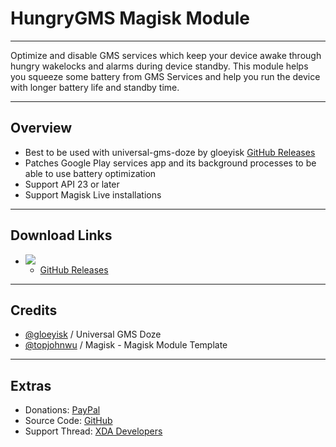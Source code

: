 # HungryGMS Magisk Module
---
Optimize and disable GMS services which keep your device awake through hungry wakelocks and alarms during device standby.
This module helps you squeeze some battery from GMS Services and help you run the device with longer battery life and standby time.

---
## Overview
- Best to be used with universal-gms-doze by gloeyisk [GitHub Releases](https://m)
- Patches Google Play services app and its background processes to be able to use battery optimization
- Support API 23 or later
- Support Magisk Live installations

---
## Download Links
- <img src="https://img.shields.io/badge/status:-available-green" />

  - [GitHub Releases](https://github.com/varunpilankar/magisk-module-hungryGMS/releases/tag/v1.0)

---
## Credits
- [@gloeyisk](https://github.com/gloeyisk) / Universal GMS Doze
- [@topjohnwu](https://github.com/topjohnwu) / Magisk - Magisk Module Template

---
## Extras
- Donations: [PayPal](https://paypal.me/inpilankar)
- Source Code: [GitHub](https://github.com/varunpilankar/magisk-module-hungryGMS)
- Support Thread: [XDA Developers](https://forum.xda-developers.com/apps/magisk/magisk-module-hungryGMS)
